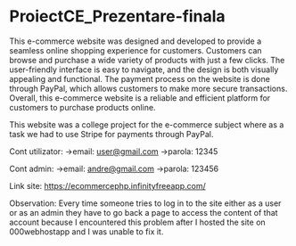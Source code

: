 # ProiectCE_Prezentare-finala

This e-commerce website was designed and developed to provide a seamless online shopping experience for customers.  Customers can browse and purchase a wide variety of products with just a few clicks. The user-friendly interface is easy to navigate, and the design is both visually appealing and functional. The payment process on the website is done through PayPal, which allows customers to make more secure transactions. Overall, this e-commerce website is a reliable and efficient platform for customers to purchase products online.

This website was a college project for the e-commerce subject where as a task we had to use Stripe for payments through PayPal.

Cont utilizator:
->email: user@gmail.com
->parola: 12345

Cont admin:
->email: andre@gmail.com
->parola: 123456

Link site: https://ecommercephp.infinityfreeapp.com/

Observation: Every time someone tries to log in to the site either as a user or as an admin they have to go back a page to access the content of that account because I encountered this problem after I hosted the site on 000webhostapp and I was unable to fix it.

